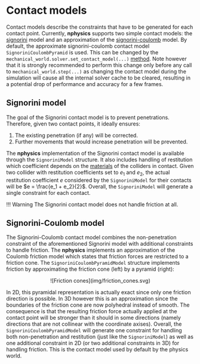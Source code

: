 
# Contact models
Contact models describe the constraints that have to be generated for each contact point. Currently, **nphysics**
supports two simple contact models: the [signorini](#signorini-model) model and an approximation of the
[signorini-coulomb](#signorini-coulomb-model) model. By default, the approximate signorini-coulomb contact model
`SignoriniCoulombPyramid` is used. This can be changed by the `mechanical_world.solver.set_contact_model(...)`
[method](/rustdoc/nphysics3d/world/struct.World.html#method.set_contact_model). Note however that it is strongly
recommended to perform this change only before any call to `mechanical_world.step(...)` as changing the contact model during the
simulation will cause all the internal solver cache to be cleared, resulting in a potential drop of performance and
accuracy for a few frames.

## Signorini model
The goal of the Signorini contact model is to prevent penetrations. Therefore, given two contact points, it ideally ensures:

1. The existing penetration (if any) will be corrected.
2. Further movements that would increase penetration will be prevented.

The **nphysics** implementation of the Signorini contact model is available through the `SignoriniModel` structure.
It also includes handling of restitution which coefficient depends on the
[materials](/rustdoc/nphysics3d/object/struct.Material.html) of the colliders in contact. Given two collider with
restitution coefficients set to $e_1$ and $e_2$, the actual restitution coefficient $e$ considered by the `SignoriniModel`
for their contacts will be $e = \frac{e_1 + e_2}{2}$. Overall, the `SignoriniModel` will generate a single constraint
for each contact.

!!! Warning
    The Signorini contact model does not handle friction at all.

## Signorini-Coulomb model
The Signorini-Coulomb contact model combines the non-penetration constraint of the aforementioned Signorini model with
additional constraints to handle friction. The **nphysics** implements an approximation of the Coulomb friction model
which states that friction forces are restricted to a friction cone. The `SignoriniCoulombPyramidModel` structure
implements friction by approximating the friction cone (left) by a pyramid (right):

<center>
![Friction cones](img/friction_cones.svg)
</center>

In 2D, this pyramidal representation is actually exact since only one friction direction is possible. In 3D however
this is an approximation since the boundaries of the friction cone are now polyhedral instead of smooth. The consequence
is that the resulting friction force actually applied at the contact point will be stronger than it should in some
directions (namely directions that are not collinear with the coordinate axises). Overall, the `SignoriniCoulombPyramidModel`
will generate one constraint for handling both non-penetration and restitution (just like the `SignoriniModel`) as well
as one additional constraint in 2D (or two additional constraints in 3D) for handling friction. This is the contact model
used by default by the physics world.
